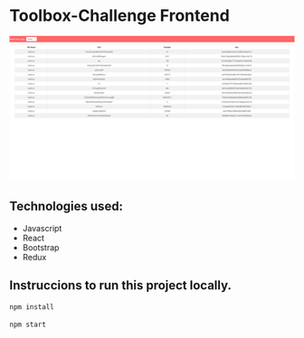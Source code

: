 # Toolbox-Challenge Frontend

<p>
  <img src="./public/Toolbox-Screenshot.png" />
</p>

## Technologies used:

- Javascript
- React
- Bootstrap
- Redux

## Instruccions to run this project locally.

```javascript
npm install
```

```javascript
npm start
```